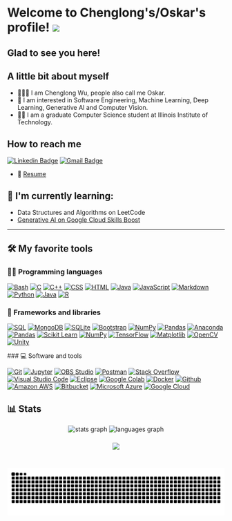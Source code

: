 # Welcome to Chenglong's/Oskar's profile! <a href="https://www.aswinbarath.me/"><img src="https://media.giphy.com/media/hvRJCLFzcasrR4ia7z/giphy.gif" width="25px"></a>


###

## Glad to see you here! 

## A little bit about myself
- 🙋🏻‍♂️ I am Chenglong Wu, people also call me Oskar.
- 🔬 I am interested in Software Engineering, Machine Learning, Deep Learning, Generative AI and Computer Vision.
- 👨‍🎓 I am a graduate Computer Science student at Illinois Institute of Technology.
&nbsp;
## How to reach me
[![Linkedin Badge](https://img.shields.io/badge/-cwuyang-blue?style=flat-square&logo=Linkedin&logoColor=white&link=https://www.linkedin.com/in/cwuyang/)](https://www.linkedin.com/in/cwuyang/)
[![Gmail Badge](https://img.shields.io/badge/-cwuyang@hawk.iit.edu-c14438?style=flat-square&logo=Gmail&logoColor=white&link=mailto:cwuyang@hawk.iit.edu)](mailto:cwuyang@hawk.iit.edu)

- 📝 [Resume]()
  
## 🌱 I'm currently learning:
- Data Structures and Algorithms on LeetCode
- [Generative AI on Google Cloud Skills Boost](https://www.cloudskillsboost.google/paths/183)
---

## 🛠️ My favorite tools

### 👨‍💻 Programming languages

<p>
    <a href="#"><img alt="Bash" src="https://img.shields.io/badge/Bash-121011.svg?logo=gnu-bash&logoColor=white"></a>
    <a href="#"><img alt="C" src="https://custom-icon-badges.herokuapp.com/badge/C-03599C.svg?logo=c-in-hexagon&logoColor=white"></a>
    <a href="#"><img alt="C++" src="https://custom-icon-badges.herokuapp.com/badge/C++-9C033A.svg?logo=cpp2&logoColor=white"></a>
    <a href="#"><img alt="CSS" src="https://img.shields.io/badge/CSS-1572B6.svg?logo=css3&logoColor=white"></a>
    <a href="#"><img alt="HTML" src="https://img.shields.io/badge/HTML-E34F26.svg?logo=html5&logoColor=white"></a>
    <a href="#"><img alt="Java" src="https://img.shields.io/badge/-Java-007396?&logo=java&logoColor=white"></a>
    <a href="#"><img alt="JavaScript" src="https://img.shields.io/badge/JavaScript-F7DF1E.svg?logo=javascript&logoColor=black"></a>
    <a href="#"><img alt="Markdown" src="https://img.shields.io/badge/Markdown-000000.svg?logo=markdown&logoColor=white"></a>
  <a href="#"><img alt="Python" src="https://img.shields.io/badge/Python-3776AB?&logo=Python&logoColor=white"></a>
<a href="#"><img alt="Java" src="https://img.shields.io/badge/Java-ED8B00?&logo=java&logoColor=white"></a>
<a href="#"><img alt="R" src="https://img.shields.io/badge/R-276DC3?&logo=r&logoColor=white"></a>
  

 
	
</p>

### 🧰 Frameworks and libraries

<p>
  <a href="#"><img alt="SQL" src="https://custom-icon-badges.herokuapp.com/badge/SQL-025E8C.svg?logo=database&logoColor=white"></a>
  <a href="#"><img alt="MongoDB" src="https://img.shields.io/badge/MongoDB-4EA94B?&logo=mongodb&logoColor=white"></a>
<a href="#"><img alt="SQLite" src="https://img.shields.io/badge/SQLite-07405E?&logo=sqlite&logoColor=white"></a>    
    <a href="#"><img alt="Bootstrap" src="https://img.shields.io/badge/Bootstrap-7952B3.svg?logo=bootstrap&logoColor=white"></a>
    <a href="#"><img alt="NumPy" src="https://img.shields.io/badge/Numpy-013243.svg?logo=numpy&logoColor=white"></a>
    <a href="#"><img alt="Pandas" src="https://img.shields.io/badge/Pandas-150458.svg?logo=pandas&logoColor=white"></a>
    <a href="#"><img alt="Anaconda" src="https://img.shields.io/badge/Anaconda-%2344A833.svg?&logo=anaconda&logoColor=white"></a>
  <a href="#"><img alt="Pandas" src="https://img.shields.io/badge/Pandas-150458?&logo=pandas&logoColor=white"></a>
<a href="#"><img alt="Scikit Learn" src="https://img.shields.io/badge/scikit_learn-F7931E?&logo=scikit-learn&logoColor=white"></a>
<a href="#"><img alt="NumPy" src="https://img.shields.io/badge/NumPy-013243?&logo=numpy&logoColor=white"></a>
<a href="#"><img alt="TensorFlow" src="https://img.shields.io/badge/TensorFlow-FF6F00?&logo=TensorFlow&logoColor=white"></a>
<a href="#"><img alt="Matplotlib" src="https://img.shields.io/badge/Matplotlib-263238?&logo=matplotlib&logoColor=white"></a>
<a href="#"><img alt="OpenCV" src="https://img.shields.io/badge/OpenCV-5C3EE8?&logo=opencv&logoColor=white"></a>
<a href="#"><img alt="Unity" src="https://img.shields.io/badge/Unity-100000?&logo=unity&logoColor=white"></a>
</p>
### 💻 Software and tools

<p>
    <a href="#"><img alt="Git" src="https://img.shields.io/badge/Git-F05033.svg?logo=git&logoColor=white"></a>
    <a href="#"><img alt="Jupyter" src="https://img.shields.io/badge/Jupyter-F37626.svg?logo=Jupyter&logoColor=white"></a>
    <a href="#"><img alt="OBS Studio" src="https://img.shields.io/badge/-OBS%20Studio-302E31?logo=obs-studio&logoColor=white"></a>
    <a href="#"><img alt="Postman" src="https://img.shields.io/badge/Postman-FF6C37?logo=postman&logoColor=white"></a>
    <a href="#"><img alt="Stack Overflow" src="https://img.shields.io/badge/-Stack%20Overflow-FE7A16?logo=stack-overflow&logoColor=white"></a>
    <a href="#"><img alt="Visual Studio Code" src="https://img.shields.io/badge/Visual%20Studio%20Code-0078d7.svg?logo=visual-studio-code&logoColor=white"></a>
<a href="#"><img alt="Eclipse" src="https://img.shields.io/badge/Eclipse-2C2255?&logo=eclipse&logoColor=white"></a>
<a href="#"><img alt="Google Colab" src="https://img.shields.io/badge/Google_Colab-F9AB00?&logo=googlecolab&color=525252"></a>
<a href="#"><img alt="Docker" src="https://img.shields.io/badge/-Docker-black?style=flat-square&logo=docker"></a>
<a href="#"><img alt="Github" src="https://img.shields.io/badge/-GitHub-181717?style=flat-square&logo=github"></a>
<a href="#"><img alt="Amazon AWS" src="https://img.shields.io/badge/Amazon_AWS-232F3E?&logo=amazon-aws&logoColor=white"></a>  
<a href="#"><img alt="Bitbucket" src="https://img.shields.io/badge/-BitBucket-darkblue?style=flat-square&logo=bitbucket"></a>   
<a href="#"><img alt="Microsoft Azure" src="https://img.shields.io/badge/Microsoft%20Azure-232F7E?style=flat-square&logo=microsoft-azure"></a>
<a href="#"><img alt="Google Cloud" src="https://img.shields.io/badge/Google%20Cloud-black?style=flat-square&logo=google-cloud"></a>
</p>

## 📊 Stats
<div align="center">
  <img src="https://github-readme-stats.vercel.app/api?username=clwuyang&hide_title=false&hide_rank=false&show_icons=true&include_all_commits=true&count_private=true&disable_animations=false&theme=dracula&locale=en&hide_border=false" height="150" alt="stats graph"  />
  <img src="https://github-readme-stats.vercel.app/api/top-langs?username=clwuyang&locale=en&hide_title=false&layout=compact&card_width=320&langs_count=5&theme=dracula&hide_border=false" height="150" alt="languages graph"  />
</div>

###

<div align="center">
  <img src="https://profile-counter.glitch.me/clwuyang/count.svg?"  />
</div>

###

<br clear="both">

<img src="https://raw.githubusercontent.com/clwuyang/clwuyang/output/snake.svg" alt="Snake animation" />

###
